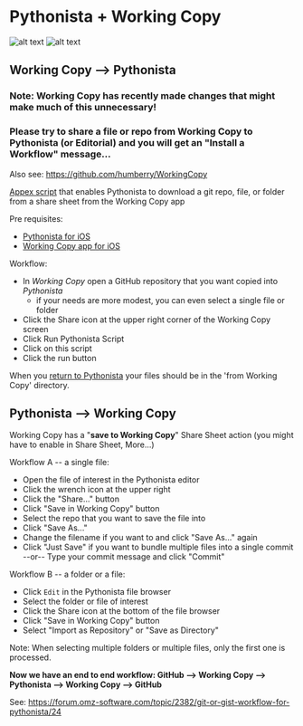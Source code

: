 # Pythonista + Working Copy

![alt text](https://img.shields.io/badge/Python-2.7-blue.svg "Python 2.7")
![alt text](https://img.shields.io/badge/Python-3.5-blue.svg "Python 3.6")

## Working Copy --> Pythonista
### Note: Working Copy has recently made changes that might make much of this unnecessary!
### Please try to share a file or repo from Working Copy to Pythonista (or Editorial) and you will get an "Install a Workflow" message...

Also see: https://github.com/humberry/WorkingCopy

[Appex script](http://omz-software.com/pythonista/docs/ios/appex.html) that enables Pythonista to download a git repo, file, or folder from a share sheet from the Working Copy app

Pre requisites:
* [Pythonista for iOS](http://omz-software.com/pythonista/)
* [Working Copy app for iOS](https://workingcopyapp.com)

Workflow:
* In _Working Copy_ open a GitHub repository that you want copied into _Pythonista_
  * if your needs are more modest, you can even select a single file or folder
* Click the Share icon at the upper right corner of the Working Copy screen
* Click Run Pythonista Script
* Click on this script
* Click the run button

When you [return to Pythonista](pythonista://) your files should be in the 'from Working Copy' directory.

## Pythonista --> Working Copy
Working Copy has a "__save to Working Copy__" Share Sheet action (you might have to enable in Share Sheet, More...)

Workflow A -- a single file:
* Open the file of interest in the Pythonista editor
* Click the wrench icon at the upper right
* Click the "Share..." button
* Click "Save in Working Copy" button
* Select the repo that you want to save the file into
* Click "Save As..."
* Change the filename if you want to and click "Save As..." again
* Click "Just Save" if you want to bundle multiple files into a single commit --or-- Type your commit message and click "Commit"

Workflow B -- a folder or a file:
* Click `Edit` in the Pythonista file browser
* Select the folder or file of interest
* Click the Share icon at the bottom of the file browser
* Click "Save in Working Copy" button
* Select "Import as Repository" or "Save as Directory"

Note: When selecting multiple folders or multiple files, only the first one is processed.

__Now we have an end to end workflow: GitHub --> Working Copy --> Pythonista --> Working Copy --> GitHub__

See: https://forum.omz-software.com/topic/2382/git-or-gist-workflow-for-pythonista/24
